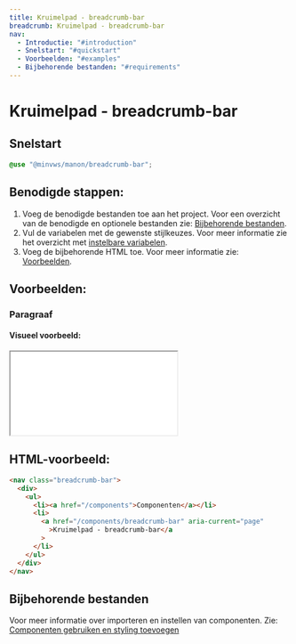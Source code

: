 ```yaml
---
title: Kruimelpad - breadcrumb-bar
breadcrumb: Kruimelpad - breadcrumb-bar
nav:
  - Introductie: "#introduction"
  - Snelstart: "#quickstart"
  - Voorbeelden: "#examples"
  - Bijbehorende bestanden: "#requirements"
---
```


<h1 id="introduction">Kruimelpad - breadcrumb-bar</h1>

<h2 id="quickstart">Snelstart</h2>

```scss
@use "@minvws/manon/breadcrumb-bar";
```

## Benodigde stappen:

1.  Voeg de benodigde bestanden toe aan het project. Voor een overzicht van de
    benodigde en optionele bestanden zie:
    [Bijbehorende bestanden](#requirements).
2.  Vul de variabelen met de gewenste stijlkeuzes. Voor meer informatie zie het
    overzicht met [instelbare variabelen](#variables).
3.  Voeg de bijbehorende HTML toe. Voor meer informatie zie:
    [Voorbeelden](#examples).

<h2 id="examples">Voorbeelden:</h2>

### Paragraaf

#### Visueel voorbeeld:

<div class="resize">
  <iframe src="/examples/breadcrumb-bar" title="Voorbeeld"></iframe>
</div>

<h2>HTML-voorbeeld:</h2>

```html
<nav class="breadcrumb-bar">
  <div>
    <ul>
      <li><a href="/components">Componenten</a></li>
      <li>
        <a href="/components/breadcrumb-bar" aria-current="page"
          >Kruimelpad - breadcrumb-bar</a
        >
      </li>
    </ul>
  </div>
</nav>
```

<h2 id="requirements">Bijbehorende bestanden</h2>

Voor meer informatie over importeren en instellen van componenten. Zie:
[Componenten gebruiken en styling toevoegen](/documentation/import-styling)
